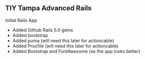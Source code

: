## TIY Tampa Advanced Rails

Initial Rails App
- Added Github Rails 5.0 gems
- Added bootstrap
- Added puma (will need this later for actioncable)
- Added Procfile (will need this later for actioncable)
- Added Bootstrap and FontAwesome (so the app looks better)

